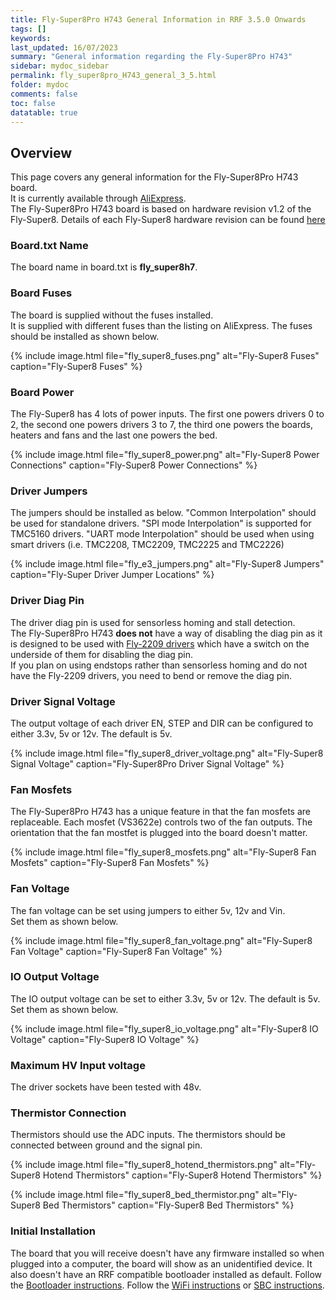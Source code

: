 ```yaml
---
title: Fly-Super8Pro H743 General Information in RRF 3.5.0 Onwards
tags: []
keywords: 
last_updated: 16/07/2023
summary: "General information regarding the Fly-Super8Pro H743"
sidebar: mydoc_sidebar
permalink: fly_super8pro_H743_general_3_5.html
folder: mydoc
comments: false
toc: false
datatable: true
---
```


## Overview

This page covers any general information for the Fly-Super8Pro H743 board.  
It is currently available through [AliExpress](https://www.aliexpress.com/item/1005004431621335.html).  
The Fly-Super8Pro H743 board is based on hardware revision v1.2 of the Fly-Super8. Details of each Fly-Super8 hardware revision can be found [here](fly_super8_hardware_revisions.html)

### Board.txt Name

The board name in board.txt is **fly_super8h7**.

### Board Fuses

The board is supplied without the fuses installed.  
It is supplied with different fuses than the listing on AliExpress. The fuses should be installed as shown below.  

{% include image.html file="fly_super8_fuses.png" alt="Fly-Super8 Fuses" caption="Fly-Super8 Fuses" %}

### Board Power

The Fly-Super8 has 4 lots of power inputs. The first one powers drivers 0 to 2, the second one powers drivers 3 to 7, the third one powers the boards, heaters and fans and the last one powers the bed.  

{% include image.html file="fly_super8_power.png" alt="Fly-Super8 Power Connections" caption="Fly-Super8 Power Connections" %}

### Driver Jumpers

The jumpers should be installed as below. "Common Interpolation" should be used for standalone drivers. "SPI mode Interpolation" is supported for TMC5160 drivers. "UART mode Interpolation" should be used when using smart drivers (i.e. TMC2208, TMC2209, TMC2225 and TMC2226)

{% include image.html file="fly_e3_jumpers.png" alt="Fly-Super8 Jumpers" caption="Fly-Super Driver Jumper Locations" %}

### Driver Diag Pin

The driver diag pin is used for sensorless homing and stall detection.  
The Fly-Super8Pro H743 **does not** have a way of disabling the diag pin as it is designed to be used with [Fly-2209 drivers](https://s.click.aliexpress.com/e/_DnBFVNR) which have a switch on the underside of them for disabling the diag pin.  
If you plan on using endstops rather than sensorless homing and do not have the Fly-2209 drivers, you need to bend or remove the diag pin.  

### Driver Signal Voltage

The output voltage of each driver EN, STEP and DIR can be configured to either 3.3v, 5v or 12v. The default is 5v.  

{% include image.html file="fly_super8_driver_voltage.png" alt="Fly-Super8 Signal Voltage" caption="Fly-Super8Pro Driver Signal Voltage" %}

### Fan Mosfets

The Fly-Super8Pro H743 has a unique feature in that the fan mosfets are replaceable.
Each mosfet (VS3622e) controls two of the fan outputs.
The orientation that the fan mostfet is plugged into the board doesn't matter.

{% include image.html file="fly_super8_mosfets.png" alt="Fly-Super8 Fan Mosfets" caption="Fly-Super8 Fan Mosfets" %}

### Fan Voltage

The fan voltage can be set using jumpers to either 5v, 12v and Vin.  
Set them as shown below.  

{% include image.html file="fly_super8_fan_voltage.png" alt="Fly-Super8 Fan Voltage" caption="Fly-Super8 Fan Voltage" %}

### IO Output Voltage

The IO output voltage can be set to either 3.3v, 5v or 12v. The default is 5v.  
Set them as shown below.  

{% include image.html file="fly_super8_io_voltage.png" alt="Fly-Super8 IO Voltage" caption="Fly-Super8 IO Voltage" %}

### Maximum HV Input voltage

The driver sockets have been tested with 48v.

### Thermistor Connection  

Thermistors should use the ADC inputs. The thermistors should be connected between ground and the signal pin.  

{% include image.html file="fly_super8_hotend_thermistors.png" alt="Fly-Super8 Hotend Thermistors" caption="Fly-Super8 Hotend Thermistors" %}

{% include image.html file="fly_super8_bed_thermistor.png" alt="Fly-Super8 Bed Thermistors" caption="Fly-Super8 Bed Thermistors" %}

### Initial Installation

The board that you will receive doesn't have any firmware installed so when plugged into a computer, the board will show as an unidentified device.
It also doesn't have an RRF compatible bootloader installed as default.
Follow the [Bootloader instructions](fly_super8pro_h743_bootloader_3_5.html).
Follow the [WiFi instructions](fly_super8pro_h743_connected_wifi_3_5.html) or [SBC instructions](fly_super8pro_h743_connected_sbc_3_5.html).
